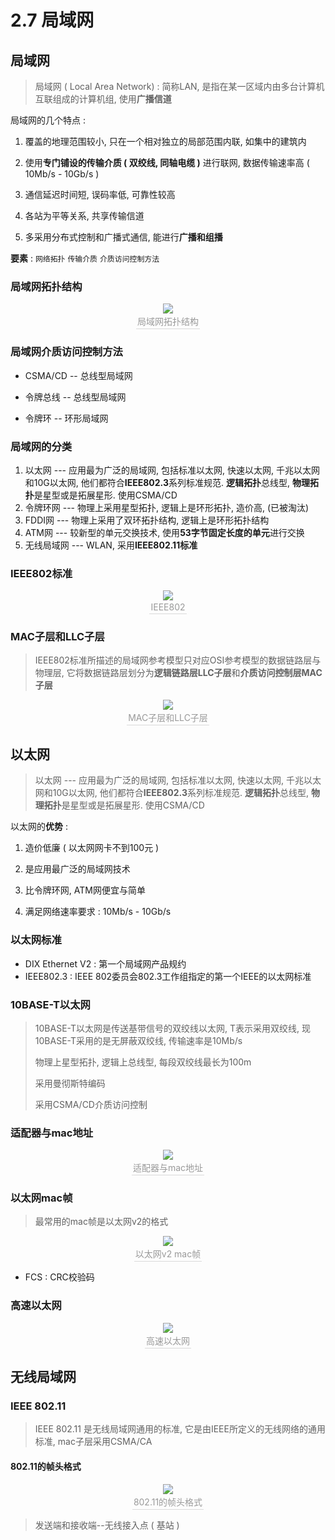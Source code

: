 # 2.7 局域网

## 局域网

> 局域网 ( Local Area Network) : 简称LAN, 是指在某一区域内由多台计算机互联组成的计算机组, 使用**广播信道**

局域网的几个特点 : 

1. 覆盖的地理范围较小, 只在一个相对独立的局部范围内联, 如集中的建筑内
2. 使用**专门铺设的传输介质 ( 双绞线, 同轴电缆 )** 进行联网, 数据传输速率高 ( 10Mb/s - 10Gb/s  )
3. 通信延迟时间短, 误码率低, 可靠性较高

4. 各站为平等关系, 共享传输信道

5. 多采用分布式控制和广播式通信, 能进行**广播和组播**

**要素** : `网络拓扑` `传输介质` `介质访问控制方法`

### 局域网拓扑结构

<center><img src="https://youpai.roccoshi.top/img/20200710202913.png"><br><div style="border-bottom: 1px solid #d9d9d9;display: inline-block;color: #999;    padding: 2px;">局域网拓扑结构</div> </center>

### 局域网介质访问控制方法

- CSMA/CD -- 总线型局域网

- 令牌总线 -- 总线型局域网

- 令牌环 -- 环形局域网

### 局域网的分类

1. 以太网 --- 应用最为广泛的局域网, 包括标准以太网, 快速以太网, 千兆以太网和10G以太网, 他们都符合**IEEE802.3**系列标准规范. **逻辑拓扑**总线型, **物理拓扑**是星型或是拓展星形. 使用CSMA/CD
2. 令牌环网 --- 物理上采用星型拓扑, 逻辑上是环形拓扑, 造价高, (已被淘汰)
3. FDDI网 --- 物理上采用了双环拓扑结构, 逻辑上是环形拓扑结构
4. ATM网 --- 较新型的单元交换技术, 使用**53字节固定长度的单元**进行交换
5. 无线局域网 --- WLAN, 采用**IEEE802.11标准**

### IEEE802标准

<center><img src="https://youpai.roccoshi.top/img/20200710204014.png"><br><div style="border-bottom: 1px solid #d9d9d9;display: inline-block;color: #999;    padding: 2px;">IEEE802</div> </center>

### MAC子层和LLC子层

> IEEE802标准所描述的局域网参考模型只对应OSI参考模型的数据链路层与物理层, 它将数据链路层划分为**逻辑链路层LLC子层**和**介质访问控制层MAC子层**

<center><img src="https://youpai.roccoshi.top/img/20200710204523.png"><br><div style="border-bottom: 1px solid #d9d9d9;display: inline-block;color: #999;    padding: 2px;">MAC子层和LLC子层</div> </center>

## 以太网

> 以太网 --- 应用最为广泛的局域网, 包括标准以太网, 快速以太网, 千兆以太网和10G以太网, 他们都符合**IEEE802.3**系列标准规范. **逻辑拓扑**总线型, **物理拓扑**是星型或是拓展星形. 使用CSMA/CD

以太网的**优势** : 

1. 造价低廉 ( 以太网网卡不到100元 )
2. 是应用最广泛的局域网技术
3. 比令牌环网, ATM网便宜与简单

4. 满足网络速率要求 : 10Mb/s - 10Gb/s

### 以太网标准

- DIX Ethernet V2 : 第一个局域网产品规约
- IEEE802.3 : IEEE 802委员会802.3工作组指定的第一个IEEE的以太网标准

### 10BASE-T以太网

> 10BASE-T以太网是传送基带信号的双绞线以太网, T表示采用双绞线, 现10BASE-T采用的是无屏蔽双绞线, 传输速率是10Mb/s
>
> 物理上星型拓扑, 逻辑上总线型, 每段双绞线最长为100m
>
> 采用曼彻斯特编码
>
> 采用CSMA/CD介质访问控制

### 适配器与mac地址

<center><img src="https://youpai.roccoshi.top/img/20200710210544.png"><br><div style="border-bottom: 1px solid #d9d9d9;display: inline-block;color: #999;    padding: 2px;">适配器与mac地址</div> </center>

### 以太网mac帧

> 最常用的mac帧是以太网v2的格式

<center><img src="https://youpai.roccoshi.top/img/20200710221812.png"><br><div style="border-bottom: 1px solid #d9d9d9;display: inline-block;color: #999;    padding: 2px;">以太网v2 mac帧</div> </center>

- FCS : CRC校验码

### 高速以太网

<center><img src="https://youpai.roccoshi.top/img/20200710223143.png"><br><div style="border-bottom: 1px solid #d9d9d9;display: inline-block;color: #999;    padding: 2px;">高速以太网</div> </center>

## 无线局域网

### IEEE 802.11

> IEEE 802.11 是无线局域网通用的标准, 它是由IEEE所定义的无线网络的通用标准, mac子层采用CSMA/CA

#### 802.11的帧头格式

<center><img src="https://youpai.roccoshi.top/img/20200710223601.png"><br><div style="border-bottom: 1px solid #d9d9d9;display: inline-block;color: #999;    padding: 2px;">802.11的帧头格式</div> </center>

>  发送端和接收端--无线接入点 ( 基站 ) 














